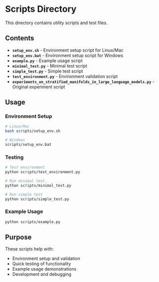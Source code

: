 # Scripts Directory

This directory contains utility scripts and test files.

## Contents

- **`setup_env.sh`** - Environment setup script for Linux/Mac
- **`setup_env.bat`** - Environment setup script for Windows
- **`example.py`** - Example usage script
- **`minimal_test.py`** - Minimal test script
- **`simple_test.py`** - Simple test script
- **`test_environment.py`** - Environment validation script
- **`experiments_on_stratified_manifolds_in_large_language_models.py`** - Original experiment script

## Usage

### Environment Setup
```bash
# Linux/Mac
bash scripts/setup_env.sh

# Windows
scripts/setup_env.bat
```

### Testing
```bash
# Test environment
python scripts/test_environment.py

# Run minimal test
python scripts/minimal_test.py

# Run simple test
python scripts/simple_test.py
```

### Example Usage
```bash
python scripts/example.py
```

## Purpose

These scripts help with:
- Environment setup and validation
- Quick testing of functionality
- Example usage demonstrations
- Development and debugging